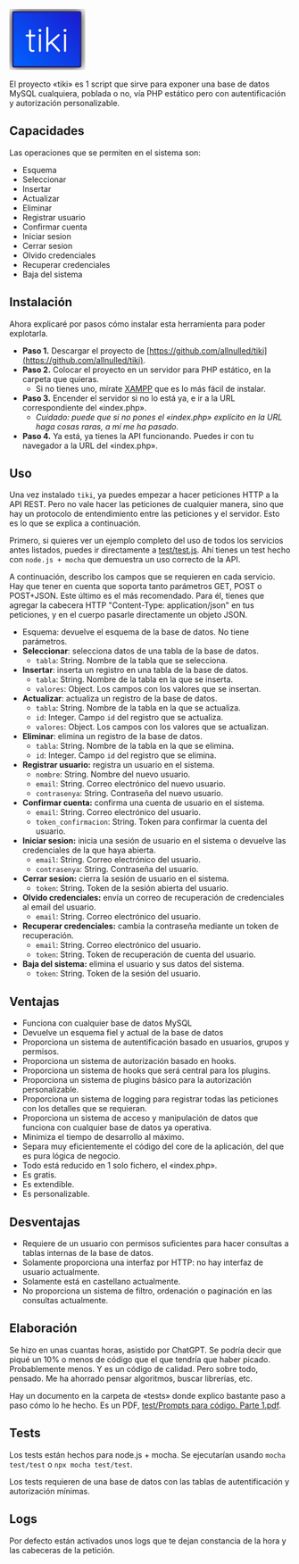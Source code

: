 ![Logo_de_tiki](./test/tiki.png)

El proyecto «tiki» es 1 script que sirve para exponer una base de datos MySQL cualquiera, poblada o no, vía PHP estático pero con autentificación y autorización personalizable.

## Capacidades

Las operaciones que se permiten en el sistema son:
- Esquema
- Seleccionar
- Insertar
- Actualizar
- Eliminar
- Registrar usuario
- Confirmar cuenta
- Iniciar sesion
- Cerrar sesion
- Olvido credenciales
- Recuperar credenciales
- Baja del sistema

## Instalación

Ahora explicaré por pasos cómo instalar esta herramienta para poder explotarla.

 - **Paso 1.** Descargar el proyecto de [https://github.com/allnulled/tiki](https://github.com/allnulled/tiki).
 - **Paso 2.** Colocar el proyecto en un servidor para PHP estático, en la carpeta que quieras.
    - Si no tienes uno, mírate [XAMPP](https://www.apachefriends.org/es/download.html) que es lo más fácil de instalar.
 - **Paso 3.** Encender el servidor si no lo está ya, e ir a la URL correspondiente del «index.php». 
    - *Cuidado: puede que si no pones el «index.php» explícito en la URL haga cosas raras, a mí me ha pasado.*
 - **Paso 4.** Ya está, ya tienes la API funcionando. Puedes ir con tu navegador a la URL del «index.php».

## Uso

Una vez instalado `tiki`, ya puedes empezar a hacer peticiones HTTP a la API REST. Pero no vale hacer las peticiones de cualquier manera, sino que hay un protocolo de entendimiento entre las peticiones y el servidor. Esto es lo que se explica a continuación.

Primero, si quieres ver un ejemplo completo del uso de todos los servicios antes listados, puedes ir directamente a [test/test.js](./test/test.js). Ahí tienes un test hecho con `node.js + mocha` que demuestra un  uso correcto de la API.

A continuación, describo los campos que se requieren en cada servicio. Hay que tener en cuenta que soporta tanto parámetros GET, POST o POST+JSON. Este último es el más recomendado. Para él, tienes que agregar la cabecera HTTP "Content-Type: application/json" en tus peticiones, y en el cuerpo pasarle directamente un objeto JSON.

- Esquema: devuelve el esquema de la base de datos. No tiene parámetros.
- **Seleccionar**: selecciona datos de una tabla de la base de datos.
   - `tabla`: String. Nombre de la tabla que se selecciona.
- **Insertar**: inserta un registro en una tabla de la base de datos.
   - `tabla`: String. Nombre de la tabla en la que se inserta.
   - `valores`: Object. Los campos con los valores que se insertan.
- **Actualizar**: actualiza un registro de la base de datos.
   - `tabla`: String. Nombre de la tabla en la que se actualiza.
   - `id`: Integer. Campo `id` del registro que se actualiza.
   - `valores`: Object. Los campos con los valores que se actualizan.
- **Eliminar**: elimina un registro de la base de datos.
   - `tabla`: String. Nombre de la tabla en la que se elimina.
   - `id`: Integer. Campo `id` del registro que se elimina.
- **Registrar usuario:** registra un usuario en el sistema.
   - `nombre`: String. Nombre del nuevo usuario.
   - `email`: String. Correo electrónico del nuevo usuario.
   - `contrasenya`: String. Contraseña del nuevo usuario.
- **Confirmar cuenta:** confirma una cuenta de usuario en el sistema.
   - `email`: String. Correo electrónico del usuario.
   - `token_confirmacion`: String. Token para confirmar la cuenta del usuario.
- **Iniciar sesion:** inicia una sesión de usuario en el sistema o devuelve las credenciales de la que haya abierta.
   - `email`: String. Correo electrónico del usuario.
   - `contrasenya`: String. Contraseña del usuario.
- **Cerrar sesion:** cierra la sesión de usuario en el sistema.
   - `token`: String. Token de la sesión abierta del usuario.
- **Olvido credenciales:** envía un correo de recuperación de credenciales al email del usuario.
   - `email`: String. Correo electrónico del usuario.
- **Recuperar credenciales:** cambia la contraseña mediante un token de recuperación.
   - `email`: String. Correo electrónico del usuario.
   - `token`: String. Token de recuperación de cuenta del usuario.
- **Baja del sistema:** elimina el usuario y sus datos del sistema.
   - `token`: String. Token de la sesión del usuario.

## Ventajas

- Funciona con cualquier base de datos MySQL
- Devuelve un esquema fiel y actual de la base de datos
- Proporciona un sistema de autentificación basado en usuarios, grupos y permisos.
- Proporciona un sistema de autorización basado en hooks.
- Proporciona un sistema de hooks que será central para los plugins.
- Proporciona un sistema de plugins básico para la autorización personalizable.
- Proporciona un sistema de logging para registrar todas las peticiones con los detalles que se requieran.
- Proporciona un sistema de acceso y manipulación de datos que funciona con cualquier base de datos ya operativa.
- Minimiza el tiempo de desarrollo al máximo.
- Separa muy eficientemente el código del core de la aplicación, del que es pura lógica de negocio.
- Todo está reducido en 1 solo fichero, el «index.php».
- Es gratis.
- Es extendible.
- Es personalizable.

## Desventajas

- Requiere de un usuario con permisos suficientes para hacer consultas a tablas internas de la base de datos.
- Solamente proporciona una interfaz por HTTP: no hay interfaz de usuario actualmente.
- Solamente está en castellano actualmente.
- No proporciona un sistema de filtro, ordenación o paginación en las consultas actualmente.

## Elaboración

Se hizo en unas cuantas horas, asistido por ChatGPT. Se podría decir que piqué un 10% o menos de código que el que tendría que haber picado. Probablemente menos. Y es un código de calidad. Pero sobre todo, pensado. Me ha ahorrado pensar algoritmos, buscar librerías, etc.

Hay un documento en la carpeta de «tests» donde explico bastante paso a paso cómo lo he hecho. Es un PDF, [test/Prompts para código. Parte 1.pdf](<./test/Prompts para código. Parte 1.pdf>).

## Tests

Los tests están hechos para node.js + mocha. Se ejecutarían usando `mocha test/test` o `npx mocha test/test`.

Los tests requieren de una base de datos con las tablas de autentificación y autorización mínimas.

## Logs

Por defecto están activados unos logs que te dejan constancia de la hora y las cabeceras de la petición.


